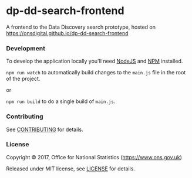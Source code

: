 dp-dd-search-frontend
================

A frontend to the Data Discovery search prototype, hosted on https://onsdigital.github.io/dp-dd-search-frontend

### Development

To develop the application locally you'll need [NodeJS](https://nodejs.org/en/) and [NPM](https://www.npmjs.com/) installed.

`npm run watch` to automatically build changes to the `main.js` file in the root of the project.

or

`npm run build` to do a single build of `main.js`.

### Contributing

See [CONTRIBUTING](CONTRIBUTING.md) for details.

### License

Copyright ©‎ 2017, Office for National Statistics (https://www.ons.gov.uk)

Released under MIT license, see [LICENSE](LICENSE.md) for details.
